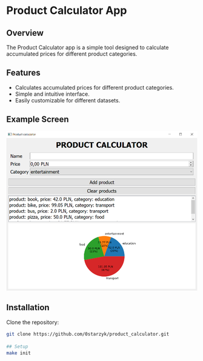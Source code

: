 # Product Calculator App

## Overview
The Product Calculator app is a simple tool designed to calculate accumulated prices for different product categories.

## Features
- Calculates accumulated prices for different product categories.
- Simple and intuitive interface.
- Easily customizable for different datasets.

## Example Screen
![Example Screen](example_screen.png)

## Installation
Clone the repository:
```bash
git clone https://github.com/0starzyk/product_calculator.git

## Setup
make init
